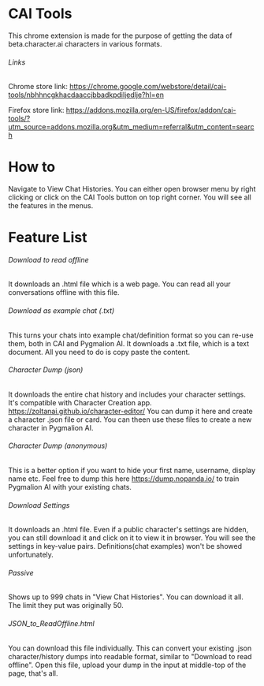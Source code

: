 # CAI Tools
This chrome extension is made for the purpose of getting the data of beta.character.ai characters in various formats. 
###### Links
Chrome store link: https://chrome.google.com/webstore/detail/cai-tools/nbhhncgkhacdaaccjbbadkpdiljedlje?hl=en

Firefox store link: https://addons.mozilla.org/en-US/firefox/addon/cai-tools/?utm_source=addons.mozilla.org&utm_medium=referral&utm_content=search
# How to
Navigate to View Chat Histories. You can either open browser menu by right clicking or click on the CAI Tools button on top right corner. You will see all the features in the menus.
# Feature List
###### Download to read offline
It downloads an .html file which is a web page. You can read all your conversations offline with this file.
###### Download as example chat (.txt)
This turns your chats into example chat/definition format so you can re-use them, both in CAI and Pygmalion AI. It downloads a .txt file, which is a text document. All you need to do is copy paste the content.
###### Character Dump (json)
It downloads the entire chat history and includes your character settings. It's compatible with Character Creation app. https://zoltanai.github.io/character-editor/ You can dump it here and create a character .json file or card. You can theen use these files to create a new character in Pygmalion AI.
###### Character Dump (anonymous)
This is a better option if you want to hide your first name, username, display name etc. Feel free to dump this here https://dump.nopanda.io/ to train Pygmalion AI with your existing chats.
###### Download Settings
It downloads an .html file. Even if a public character's settings are hidden, you can still download it and click on it to view it in browser. You will see the settings in key-value pairs. Definitions(chat examples) won't be showed unfortunately.
###### Passive
Shows up to 999 chats in "View Chat Histories". You can download it all. The limit they put was originally 50.

###### JSON_to_ReadOffline.html
You can download this file individually. This can convert your existing .json character/history dumps into readable format, similar to "Download to read offline". Open this file, upload your dump in the input at middle-top of the page, that's all.
